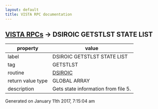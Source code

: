 ```yaml
---
layout: default
title: VISTA RPC documentation
---
```




## [VISTA RPCs](TableOfContent.md) &#8594; DSIROIC GETSTLST STATE LIST 

 property | value 
--- | --- 
 label | DSIROIC GETSTLST STATE LIST
 tag | GETSTLST
 routine | [DSIROIC](http://code.osehra.org/dox/Routine_DSIROIC_source.html)
 return value type | GLOBAL ARRAY
 description | Gets state information from file 5.




 Generated on January 11th 2017, 7:15:04 am